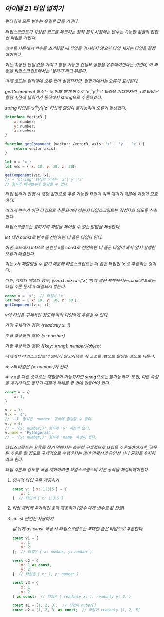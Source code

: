## *아이템 21 타입 넓히기*

*런타임에 모든 변수는 유일한 값을 가진다.*

*타입스크립트가 작성된 코드를 체크하는 정적 분석 시점에는 변수는 가능한 값들의 집합인 타입을 가진다.*

*상수를 사용해서 변수를 초기화할 때 타입을 명시하지 않으면 타입 체커는 타입을 결정해야한다.*

*이는 지정된 단일 값을 가지고 할당 가능한 값들의 집합을 유추해야한다는 것인데, 이 과정을 타입스크립트에서는 ‘넓히기’라고 부른다.*

*아래 코드는 런타임에 오류 없이 실행되지만, 편집기에서는 오류가 표시된다.*

*getComponent 함수는 두 번째 매개 변수로 ‘x’|’y’|’z’ 타입을 기대했지만, x의 타입은 할당 시점에 넓히기가 동작해서 string으로 추론되었다.*

*string 타입은 ‘x’|’y’|’z’ 타입에 할당이 불가능하여 오류가 발생했다.*

```jsx
interface Vector3 {
    x: number;
    y: number;
    z: number;
}

function getComponent (vector: Vector3, axis: 'x' | 'y' | 'z') {
    return vector[axis];
}

let x = 'x';
let vec = { x: 10, y: 20, z: 30};

getComponent(vec, x);
// ~ 'string' 형식의 인수는 'x'|'y'|'z'
// 형식의 매개변수에 할당될 수 없다.
```

*타입 넓히기 진행 시 해당 값만으로 추론 가능한 타입이 여러 개이기 때문에 과정이 모호하다.*

*따라서 변수가 어떤 타입으로 추론되어야 하는지 타입스크립트는 작성자의 의도를 추측한다.*

*타입스크립트는 넓히기의 과정을 제어할 수 있는 방법을 제공한다.*

*let 대신 const로 변수를 선언하면 더 좁은 타입이 된다.*

*이전 코드에서 let으로 선언한 x를 const로 선언하면 더 좁은 타입이 돼서 앞서 발생한 오류가 해결된다.*

*이는 x가 재할당될 수 없기 때문에 타입스크립트는 더 좁은 타입인 ‘x’로 추론하는 것이다.*

*다만, 객체와 배열의 경우, (const mixed=[’x’, 1])과 같은 예제에서는 const만으로는 타입 추론 문제가 해결되지 않는다.*

```jsx
const x = 'x';  // 타입이 'x'
let vec = { x: 10, y: 20, z: 30 };
getComponent(vec, x);
```

*v의 타입은 구체적인 정도에 따라 다양하게 추론될 수 있다.*

*가장 구체적인 경우: {readonly x: 1}*

*조금 추상적인 경우: {x: number}*

*가장 추상적인 경우: {[key: string]: number}/object*

*객체에서 타입스크립트의 넓히기 알고리즘은 각 요소를 let으로 할당된 것으로 다룬다.*

*⇒ v의 타입은 {x: number}가 된다.*

*⇒ v.x를 다른 숫자로는 재할당이 가능하지만 string으로는 불가능하다. 또한, 다른 속성을 추가하지도 못하기 때문에 객체를 한 번에 만들어야 한다.*

```jsx
const v = {
	x: 1,
}

v.x = 3;
v.x = '3';
// ~'3' 형식은 'number' 형식에 할당할 수 없다.
v.y = 4;
// ~ '{x: number;}' 형식에 'y' 속성이 없다.
v.name = 'Pythagoras';
// ~ '{x: number;}' 형식에 'name' 속성이 없다.
```

*타입스크립트는 오류를 잡기 위해서는 충분히 구체적으로 타입을 추론해야하지만, 잘못된 추론을 할 정도로 구체적으로 수행하지는 않아 명확성과 유연성 사이 균형을 유지하려고 한다.*

*타입 추론의 강도를 직접 제어하려면 타입스크립트의 기본 동작을 재정의해야한다.*

1. *명시적 타입 구문 제공하기*
    
    ```jsx
    const v: { x: 1|3|5 } = {
    	x: 1
    }  // 타입이 { x: 1|3|5 }
    ```
    
2. *타입 체커에 추가적인 문맥 제공하기 (함수 매개 변수로 값 전달)*
3. *const 단언문 사용하기*
    
    *값 뒤에 as const 작성 시 타입스크립트는 최대한 좁은 타입으로 추론한다.*
    
    ```jsx
    const v1 = {
        x: 1,
        y: 2
    };  // 타입은 { x: number, y: number }
    
    const v2 = {
        x: 1 as const,
        y: 2,
    }  // 타입은 { x: 1, y: number }
    
    const v3 = {
        x: 1,
        y: 2
    } as const;  // 타입은 { readonly x: 1; readonly y: 2; }
    ```
    
    ```jsx
    const a1 = [1, 2, 3];  // 타입이 nuber[]
    const a2 = [1, 2, 3] as const;  // 타입이 readonly [1, 2, 3]
    ```